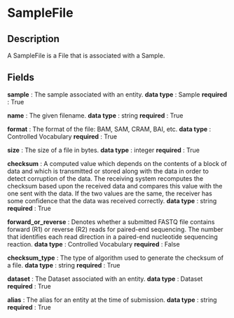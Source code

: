 # SampleFile

## Description

A SampleFile is a File that is associated with a Sample.

## Fields


**sample** : The sample associated with an entity.
**data type** : Sample
**required** : True

**name** : The given filename.
**data type** : string
**required** : True

**format** : The format of the file: BAM, SAM, CRAM, BAI, etc.
**data type** : Controlled Vocabulary
**required** : True

**size** : The size of a file in bytes.
**data type** : integer
**required** : True

**checksum** : A computed value which depends on the contents of a block of data and which is transmitted or stored along with the data in order to detect corruption of the data. The receiving system recomputes the checksum based upon the received data and compares this value with the one sent with the data. If the two values are the same, the receiver has some confidence that the data was received correctly.
**data type** : string
**required** : True

**forward_or_reverse** : Denotes whether a submitted FASTQ file contains forward (R1) or reverse (R2) reads for paired-end sequencing. The number that identifies each read direction in a paired-end nucleotide sequencing reaction.
**data type** : Controlled Vocabulary
**required** : False

**checksum_type** : The type of algorithm used to generate the checksum of a file.
**data type** : string
**required** : True

**dataset** : The Dataset associated with an entity.
**data type** : Dataset
**required** : True

**alias** : The alias for an entity at the time of submission.
**data type** : string
**required** : True
